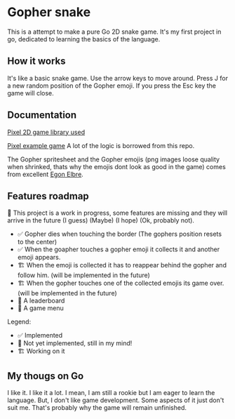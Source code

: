 # Gopher snake

This is a attempt to make a pure Go 2D snake game. It's my first project in go, dedicated to learning the basics of the language.

## How it works

It's like a basic snake game. Use the arrow keys to move around. Press J for a new random position of the Gopher emoji. If you press the Esc key the game will close.

## Documentation

[Pixel 2D game library used](https://github.com/faiface/pixel)

[Pixel example game](https://github.com/faiface/pixel-examples/tree/master/platformer) A lot of the logic is borrowed from this repo.

The Gopher spritesheet and the Gopher emojis (png images loose quality when shrinked, thats why the emojis dont look as good in the game) comes from excellent [Egon Elbre](https://github.com/egonelbre/gophers).

## Features roadmap 

🚧 This project is a work in progress, some features are missing and they will arrive in the future (I guess) (Maybe) (I hope) (Ok, probably not).

- ✅ Gopher dies when touching the border (The gophers position resets to the center)
- ✅ When the goapher touches a gopher emoji it collects it and another emoji appears.
- 🏗 When the emoji is collected it has to reappear behind the gopher and follow him. (will be implemented in the future)
- 🏗 When the gopher touches one of the collected emojis its game over. (will be implemented in the future)
- 💭 A leaderboard
- 💭 A game menu

Legend:
- ✅ Implemented
- 💭 Not yet implemented, still in my mind!
- 🏗 Working on it

## My thougs on Go

I like it. I like it a lot. I mean, I am still a rookie but I am eager to learn the language. But, I don't like game development. Some aspects of it just don't suit me. That's probably why the game will remain unfinished.


